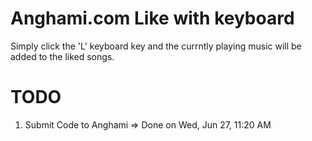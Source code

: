 # Anghami.com Like with keyboard
Simply click the 'L' keyboard key and the currntly playing music will be added to the liked songs.

# TODO
1. Submit Code to Anghami => Done on Wed, Jun 27, 11:20 AM

